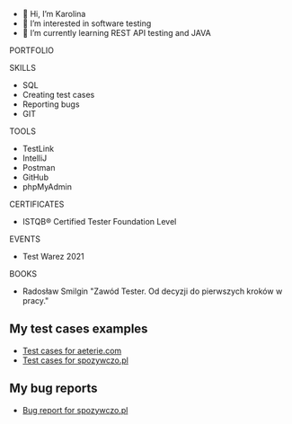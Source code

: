 - 👋 Hi, I’m Karolina
- 👀 I’m interested in software testing
- 🌱 I’m currently learning REST API testing and JAVA

PORTFOLIO

  SKILLS
  
 - SQL
 - Creating test cases
 - Reporting bugs
 - GIT

  TOOLS 

 - TestLink
 - IntelliJ
 - Postman
 - GitHub
 - phpMyAdmin
 
  CERTIFICATES
 - ISTQB® Certified Tester Foundation Level

  EVENTS
- Test Warez 2021

BOOKS

- Radosław Smilgin "Zawód Tester. Od decyzji do pierwszych kroków w pracy."
 
 
 
 ## My test cases examples
- [Test cases for aeterie.com](https://github.com/Kanaa25/Testing/blob/main/Test%20cases.xlsx)
- [Test cases for spozywczo.pl ](https://github.com/Kanaa25/Testing/blob/main/Test%20cases%20nr%202.xlsx)
  
  
 ## My bug reports
- [Bug report for spozywczo.pl](https://github.com/Kanaa25/Testing/blob/main/Bug%20report.xlsx)


<!---
Kanaa25/Kanaa25 is a ✨ special ✨ repository because its `README.md` (this file) appears on your GitHub profile.
You can click the Preview link to take a look at your changes.
--->
